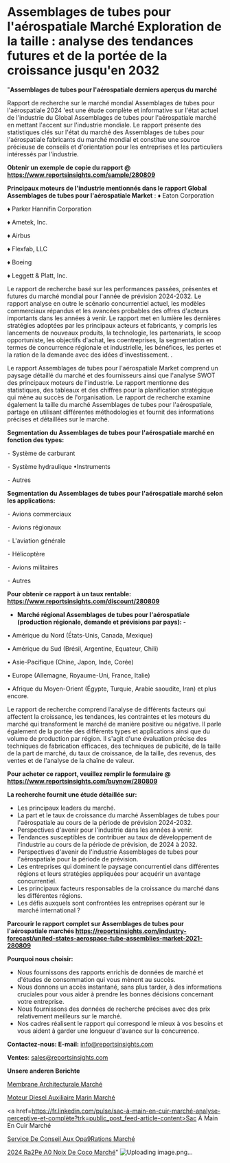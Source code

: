 # Assemblages de tubes pour l'aérospatiale Marché Exploration de la taille : analyse des tendances futures et de la portée de la croissance jusqu'en 2032

"<strong>Assemblages de tubes pour l'aérospatiale derniers aperçus du marché</strong>

Rapport de recherche sur le marché mondial Assemblages de tubes pour l'aérospatiale 2024 'est une étude complète et informative sur l'état actuel de l'industrie du Global Assemblages de tubes pour l'aérospatiale marché en mettant l'accent sur l'industrie mondiale. Le rapport présente des statistiques clés sur l'état du marché des Assemblages de tubes pour l'aérospatiale fabricants du marché mondial et constitue une source précieuse de conseils et d'orientation pour les entreprises et les particuliers intéressés par l'industrie.

<strong>Obtenir un exemple de copie du rapport @ <a href=https://www.reportsinsights.com/sample/280809>https://www.reportsinsights.com/sample/280809</a></strong>

<strong>Principaux moteurs de l'industrie mentionnés dans le rapport Global Assemblages de tubes pour l'aérospatiale Market</strong> :
♦ Eaton Corporation

♦ Parker Hannifin Corporation

♦ Ametek, Inc.

♦ Airbus

♦ Flexfab, LLC

♦ Boeing

♦ Leggett & Platt, Inc.

Le rapport de recherche basé sur les performances passées, présentes et futures du marché mondial pour l'année de prévision 2024-2032. Le rapport analyse en outre le scénario concurrentiel actuel, les modèles commerciaux répandus et les avancées probables des offres d'acteurs importants dans les années à venir. Le rapport met en lumière les dernières stratégies adoptées par les principaux acteurs et fabricants, y compris les lancements de nouveaux produits, la technologie, les partenariats, le scoop opportuniste, les objectifs d'achat, les coentreprises, la segmentation en termes de concurrence régionale et industrielle, les bénéfices, les pertes et la ration de la demande avec des idées d'investissement. .

Le rapport Assemblages de tubes pour l'aérospatiale Market comprend un paysage détaillé du marché et des fournisseurs ainsi que l'analyse SWOT des principaux moteurs de l'industrie. Le rapport mentionne des statistiques, des tableaux et des chiffres pour la planification stratégique qui mène au succès de l'organisation. Le rapport de recherche examine également la taille du marché Assemblages de tubes pour l'aérospatiale, partage en utilisant différentes méthodologies et fournit des informations précises et détaillées sur le marché.

<strong>Segmentation du Assemblages de tubes pour l'aérospatiale marché en fonction des types:</strong>


⁃ Système de carburant

⁃ Système hydraulique
•Instruments

⁃ Autres

<strong>Segmentation du Assemblages de tubes pour l'aérospatiale marché selon les applications:</strong>


⁃ Avions commerciaux

⁃ Avions régionaux

⁃ L'aviation générale

⁃ Hélicoptère

⁃ Avions militaires

⁃ Autres

<strong>Pour obtenir ce rapport à un taux rentable: <a href=https://www.reportsinsights.com/discount/280809>https://www.reportsinsights.com/discount/280809</a></strong>
<ul>
  <li><strong>Marché régional Assemblages de tubes pour l'aérospatiale (production régionale, demande et prévisions par pays): -</strong></li>
</ul>
• Amérique du Nord (États-Unis, Canada, Mexique)

• Amérique du Sud (Brésil, Argentine, Equateur, Chili)

• Asie-Pacifique (Chine, Japon, Inde, Corée)

• Europe (Allemagne, Royaume-Uni, France, Italie)

• Afrique du Moyen-Orient (Égypte, Turquie, Arabie saoudite, Iran) et plus encore.

Le rapport de recherche comprend l’analyse de différents facteurs qui affectent la croissance, les tendances, les contraintes et les moteurs du marché qui transforment le marché de manière positive ou négative. Il parle également de la portée des différents types et applications ainsi que du volume de production par région. Il s'agit d'une évaluation précise des techniques de fabrication efficaces, des techniques de publicité, de la taille de la part de marché, du taux de croissance, de la taille, des revenus, des ventes et de l'analyse de la chaîne de valeur.

<strong>Pour acheter ce rapport, veuillez remplir le formulaire @   <a href=https://www.reportsinsights.com/buynow/280809>https://www.reportsinsights.com/buynow/280809</a></strong>

<strong>La recherche fournit une étude détaillée sur:</strong>
<ul>
  <li>Les principaux leaders du marché.</li>
  <li>La part et le taux de croissance du marché Assemblages de tubes pour l'aérospatiale au cours de la période de prévision 2024-2032.</li>
  <li>Perspectives d'avenir pour l'industrie dans les années à venir.</li>
  <li>Tendances susceptibles de contribuer au taux de développement de l'industrie au cours de la période de prévision, de 2024 à 2032.</li>
  <li>Perspectives d'avenir de l'industrie Assemblages de tubes pour l'aérospatiale pour la période de prévision.</li>
  <li>Les entreprises qui dominent le paysage concurrentiel dans différentes régions et leurs stratégies appliquées pour acquérir un avantage concurrentiel.</li>
  <li>Les principaux facteurs responsables de la croissance du marché dans les différentes régions.</li>
  <li>Les défis auxquels sont confrontées les entreprises opérant sur le marché international ?</li>
</ul>

<strong>Parcourir le rapport complet sur Assemblages de tubes pour l'aérospatiale marchés <a href=https://reportsinsights.com/industry-forecast/united-states-aerospace-tube-assemblies-market-2021-280809>https://reportsinsights.com/industry-forecast/united-states-aerospace-tube-assemblies-market-2021-280809</a></strong>

<strong>Pourquoi nous choisir:</strong>
<ul>
  <li>Nous fournissons des rapports enrichis de données de marché et d'études de consommation qui vous mènent au succès.</li>
  <li>Nous donnons un accès instantané, sans plus tarder, à des informations cruciales pour vous aider à prendre les bonnes décisions concernant votre entreprise.</li>
  <li>Nous fournissons des données de recherche précises avec des prix relativement meilleurs sur le marché.</li>
  <li>Nos cadres réalisent le rapport qui correspond le mieux à vos besoins et vous aident à garder une longueur d'avance sur la concurrence.</li>
</ul>
<strong>Contactez-nous:
</strong><strong>E-mail:</strong> <a href=mailto:info@reportsinsights.com>info@reportsinsights.com</a>

<strong>Ventes</strong>: <a href=mailto:sales@reportsinsights.com>sales@reportsinsights.com</a>

<strong>Unsere anderen Berichte</strong>

<a href=https://www.linkedin.com/pulse/membrane-architecturale-march%C3%A9-2024-part-de-croissance-dri4e/>Membrane Architecturale Marché</a>

<a href=https://www.linkedin.com/pulse/moteur-diesel-auxiliaire-marin-marché-analyse-oloue/>Moteur Diesel Auxiliaire Marin Marché</a>

<a href=https://fr.linkedin.com/pulse/sac-à-main-en-cuir-marché-analyse-perceptive-et-complète?trk=public_post_feed-article-content>Sac À Main En Cuir Marché</a>

<a href=https://www.linkedin.com/pulse/service-de-conseil-aux-op%C3%A9rations-march%C3%A9-taille-argyf/>Service De Conseil Aux Opa9Rations Marché</a>

<a href=https://www.linkedin.com/pulse/2024-r%C3%A2pe-%C3%A0-noix-de-coco-march%C3%A9-informations-qw8wc/>2024 Ra2Pe A0 Noix De Coco Marché</a>"
![Uploading image.png…]()
